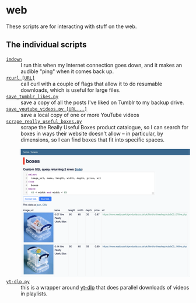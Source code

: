 # web

These scripts are for interacting with stuff on the web.

## The individual scripts

<!-- [[[cog

# This adds the root of the repo to the PATH, which has cog_helpers.py
from os.path import abspath, dirname
import sys

sys.path.append(abspath(dirname(dirname("."))))

import cog_helpers

folder_name = "web"

scripts = [
    {
        "name": "imdown",
        "description": """
        I run this when my Internet connection goes down, and it makes an audible "ping" when it comes back up.
        """
    },
    {
        "usage": "rcurl [URL]",
        "description": """
        call curl with a couple of flags that allow it to do resumable downloads, which is useful for large files.
        """
    },
    {
        "name": "save_tumblr_likes.py",
        "description": """
        save a copy of all the posts I've liked on Tumblr to my backup drive.
        """
    },
    {
        "usage": "save_youtube_videos.py [URL...]",
        "description": """
        save a local copy of one or more YouTube videos
        """
    },
    {
        "name": "scrape_really_useful_boxes.py",
        "description": """
        scrape the Really Useful Boxes product catalogue, so I can search for boxes in ways their website doesn't allow – in particular, by dimensions, so I can find boxes that fit into specific spaces.<br/><br/><img src="really_useful_boxes.png">
        """
    },
    {
        "name": "yt-dlp.py",
        "description": """
        this is a wrapper around <a href="https://github.com/yt-dlp/yt-dlp">yt-dlp</a> that does parallel downloads of videos in playlists.
        """
    },
]

cog_helpers.create_description_table(folder_name=folder_name, scripts=scripts)

]]]-->
<dl>
  <dt>
    <a href="https://github.com/alexwlchan/scripts/blob/main/web/imdown">
      <code>imdown</code>
    </a>
  </dt>
  <dd>
    I run this when my Internet connection goes down, and it makes an audible "ping" when it comes back up.
  </dd>

  <dt>
    <a href="https://github.com/alexwlchan/scripts/blob/main/web/rcurl">
      <code>rcurl [URL]</code>
    </a>
  </dt>
  <dd>
    call curl with a couple of flags that allow it to do resumable downloads, which is useful for large files.
  </dd>

  <dt>
    <a href="https://github.com/alexwlchan/scripts/blob/main/web/save_tumblr_likes.py">
      <code>save_tumblr_likes.py</code>
    </a>
  </dt>
  <dd>
    save a copy of all the posts I've liked on Tumblr to my backup drive.
  </dd>

  <dt>
    <a href="https://github.com/alexwlchan/scripts/blob/main/web/save_youtube_videos.py">
      <code>save_youtube_videos.py [URL...]</code>
    </a>
  </dt>
  <dd>
    save a local copy of one or more YouTube videos
  </dd>

  <dt>
    <a href="https://github.com/alexwlchan/scripts/blob/main/web/scrape_really_useful_boxes.py">
      <code>scrape_really_useful_boxes.py</code>
    </a>
  </dt>
  <dd>
    scrape the Really Useful Boxes product catalogue, so I can search for boxes in ways their website doesn't allow – in particular, by dimensions, so I can find boxes that fit into specific spaces.<br/><br/><img src="really_useful_boxes.png">
  </dd>

  <dt>
    <a href="https://github.com/alexwlchan/scripts/blob/main/web/yt-dlp.py">
      <code>yt-dlp.py</code>
    </a>
  </dt>
  <dd>
    this is a wrapper around <a href="https://github.com/yt-dlp/yt-dlp">yt-dlp</a> that does parallel downloads of videos in playlists.
  </dd>
</dl>
<!-- [[[end]]] (checksum: cc21e25a1a69ea0dea3a50dd8737ec2d) -->
